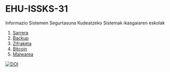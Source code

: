 # EHU-ISSKS-31

Informazio Sistemen Segurtasuna Kudeatzeko Sistemak ikasgaiaren eskolak

1. [Sarrera](Sarrera/index.html)
2. [Backup](Backup/index.html)
3. [Zifraketa](Zifraketa/index.html)
4. [Bitcoin](Bitcoin/index.html)
5. [Malwarea](Malware/index.html)

[![DOI](https://zenodo.org/badge/405099738.svg)](https://zenodo.org/badge/latestdoi/405099738)
